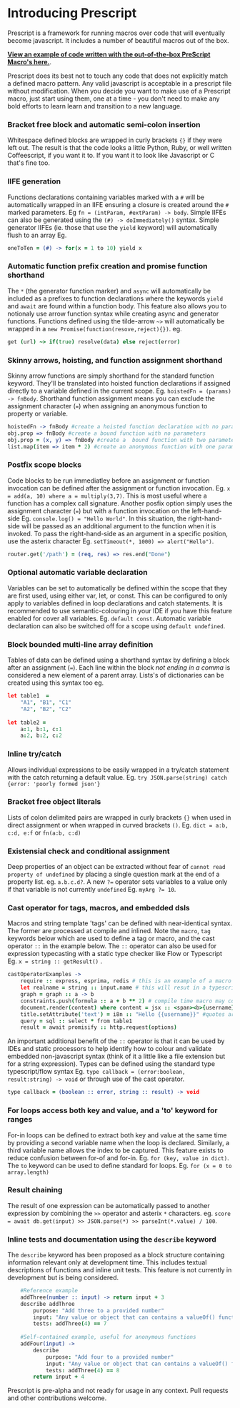 # Introducing Prescript
Prescript is a framework for running macros over code that will eventually become javascript. It includes a number of beautiful macros out of the box.

**[View an example of code written with the out-of-the-box PreScript Macro's here.](demo/input/example.pre.coffee)**. 

Prescript does its best not to touch any code that does not explicitly match a defined macro pattern. Any valid javascript is acceptable in a prescript file without modification. When you decide you want to make use of a Prescript macro, just start using them, one at a time - you don't need to make any bold efforts to learn learn and transition to a new language.

### Bracket free block and automatic semi-colon insertion
Whitespace defined blocks are wrapped in curly brackets `{}` if they were left out. The result is that the code looks a little Python, Ruby, or well written Coffeescript, if you want it to. If you want it to look like Javascript or C that's fine too.

### IIFE generation
Functions declarations containing variables marked with a `#` will be automatically wrapped in an IIFE ensuring a closure is created around the `#` marked parameters. Eg  `fn = (intParam, #extParam) -> body`. Simple IIFEs can also be generated using the `(#) -> doImmediately()` syntax. Simple generator IIFEs (ie. those that use the `yield` keyword) will automatically flush to an array Eg. 
```coffeescript
oneToTen = (#) -> for(x = 1 to 10) yield x
```

### Automatic function prefix creation and promise function shorthand
The `*` (the generator function marker) and `async` will automatically be included as a prefixes to function declarations where the keywords `yield` and `await` are found within a function body. This feature also allows you to notionaly use arrow function syntax while creating async and generator functions. Functions defined using the tilde-arrow `~>` will automatically be wrapped in a `new Promise(function(resove,reject){})`. eg.

```coffeescript
get (url) ~> if(true) resolve(data) else reject(error)
```

### Skinny arrows, hoisting, and function assignment shorthand
Skinny arrow functions are simply shorthand for the standard function keyword. They'll be translated into hoisted function declarations if assigned directly to a variable defined in the current scope. Eg. `hoistedFn = (params) -> fnBody`. Shorthand function assignment means you can exclude the assignment character (`=`) when assigning an anonymous function to property or variable. 

```coffeescript
hoistedFn -> fnBody #create a hoisted function declaration with no parameters
obj.prop => fnBody #create a bound function with no parameters
obj.prop = (x, y) => fnBody #create a  bound function with two parameters
list.map(item => item * 2) #create an anonymous function with one parameter
```

### Postfix scope blocks
Code blocks to be run immediatley before an assignment or function invocation can be defined after the assignment or function invocation. Eg.  `x = add(a, 10) where a = multiply(3,7)`. This is most useful where a function has a complex call signature. Another posfix option simply uses the assignment character (`=`) but with a function invocation on the left-hand-side Eg. `console.log() = "Hello World"`. In this situation, the right-hand-side will be passed as an additional argument to the function when it is invoked. To pass the right-hand-side as an argument in a specific position, use the asterix character Eg. `setTimeout(*, 1000) => alert("Hello")`. 

```coffeescript
router.get('/path') = (req, res) => res.end("Done")
```

### Optional automatic variable declaration
Variables can be set to automatically be defined within the scope that they are first used, using either var, let, or const. This can be configured to only apply to variables defined in loop declarations and catch statements. It is recommended to use semantic-colouring in your IDE if you have this feature enabled for cover all variables. Eg. `default const`. Automatic variable declaration can also be switched off for a scope using `default undefined`.

### Block bounded multi-line array definition
Tables of data can be defined using a shorthand syntax by defining a block after an assignment (`=`). Each line within the block *not ending in a comma* is considered a new element of a parent array. Lists's of dictionaries can be created using this syntax too  eg.

```coffeescript
let table1  = 
    "A1", "B1", "C1"
    "A2", "B2", "C2"
    
let table2 = 
    a:1, b:1, c:1
    a:2, b:2, c:2
```

### Inline try/catch
Allows individual expressions to be easily wrapped in a try/catch statement with the catch returning a default value. Eg. `try JSON.parse(string) catch {error: 'poorly formed json'}`

### Bracket free object literals
Lists of colon delimited pairs are wrapped in curly brackets `{}` when used in direct assignment or when wrapped in curved brackets `()`. Eg. `dict = a:b, c:d, e:f` or `fn(a:b, c:d)`

### Existensial check and conditional assignment
Deep properties of an object can be extracted without fear of `cannot read property of undefined` by placing a single question mark at the end of a property list. eg. `a.b.c.d?`. A new `?=` operator sets variables to a value only if that variable is not currently `undefined` Eg. `myArg ?= 10`.

### Cast operator for tags, macros, and embedded dsls
Macros and string template 'tags' can be defined with near-identical syntax. The former are processed at compile and inlined. Note the `macro`, `tag` keywords below which are used to define a tag or macro, and the cast operator `::` in the example below. The `::` operator can also be used for expression typecasting with a static type checker like Flow or Typescript Eg. `x = string :: getResult()` . 

```coffeescript
castOperatorExamples ->
	require :: express, esprima, redis # this is an example of a macro
	let realname = string :: input.name # this will resut in a typescript/flow type annotation on "realname"
	graph = graph :: a -> b
	constraints.push(formula :: a + b ** 2) # compile time macro may convert this to an object literal representing the function
	document.render(content) where content = jsx :: <span><b>{username} says</b>: {message}</span>
	title.setAttribute('text') = i8n :: "Hello {{username}}" #quotes are optional
	query = sql :: select * from table1
	result = await promisify :: http.request(options)
```
An important additional benefit of the `::` operator is that it can be used by IDEs and static processors to help identify how to colour and validate embedded non-javascript syntax (think of it a little like a file extension but for a string expression). Types can be defined using the standard type typescript/flow syntax Eg. `type callback = (error:boolean, result:string) -> void` or through use  of the cast operator.

```coffeescript
type callback = (boolean :: error, string :: result) -> void
```

### For loops access both key and value, and a 'to' keyword for ranges
For-in loops can be defined to extract both key and value at the same time by providing a second variable name when the loop is declared. Similarly, a third variable name allows the index to be captured. This feature exists to reduce confusion between for-of and for-in. Eg. `for (key, value in dict)`. The `to` keyword can be used to define standard for loops. Eg. `for (x = 0 to array.length)`

### Result chaining
The result of one expression can be automatically passed to another expression by combining the `>>` operator and asterix `*` characters. eg. `score = await db.get(input) >> JSON.parse(*) >> parseInt(*.value) / 100`.

### Inline tests and documentation using the `describe` keyword
The `describe` keyword has been proposed as a block structure containing information relevant only at development time. This includes textual descriptions of functions and inline unit tests. This feature is not currently in development but is being considered.

```coffeescript
	#Reference example
	addThree(number :: input) -> return input + 3
	describe addThree
		purpose: "Add three to a provided number"
		input: "Any value or object that can contains a valueOf() function"
		tests: addThree(4) == 7
	
	#Self-contained example, useful for anonymous functions
	addFour(input) ->
		describe
			purpose: "Add four to a provided number"
			input: "Any value or object that can contains a valueOf() function"
			tests: addThree(4) == 8
		return input + 4
```

Prescript is pre-alpha and not ready for usage in any context. Pull requests and other contributions welcome.
